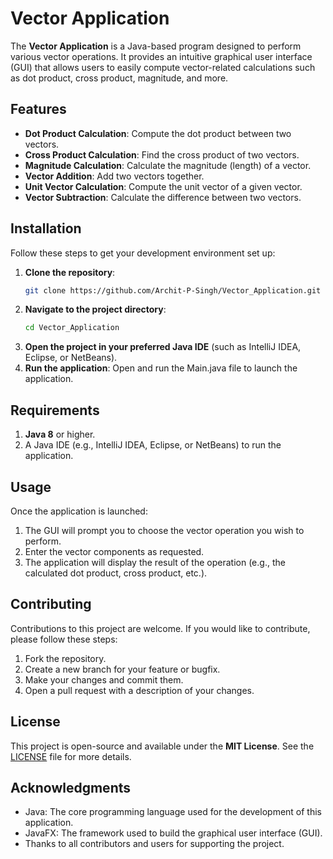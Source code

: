 # Vector Application

The **Vector Application** is a Java-based program designed to perform various vector operations. It provides an intuitive graphical user interface (GUI) that allows users to easily compute vector-related calculations such as dot product, cross product, magnitude, and more.

## Features

- **Dot Product Calculation**: Compute the dot product between two vectors.
- **Cross Product Calculation**: Find the cross product of two vectors.
- **Magnitude Calculation**: Calculate the magnitude (length) of a vector.
- **Vector Addition**: Add two vectors together.
- **Unit Vector Calculation**: Compute the unit vector of a given vector.
- **Vector Subtraction**: Calculate the difference between two vectors.

## Installation

Follow these steps to get your development environment set up:

1. **Clone the repository**:
   ```bash
   git clone https://github.com/Archit-P-Singh/Vector_Application.git
2. **Navigate to the project directory**:
   ```bash
   cd Vector_Application
3. **Open the project in your preferred Java IDE** (such as IntelliJ IDEA, Eclipse, or NetBeans).
4. **Run the application**: Open and run the Main.java file to launch the application.

## Requirements
1. **Java 8** or higher.
2. A Java IDE (e.g., IntelliJ IDEA, Eclipse, or NetBeans) to run the application.

## Usage
Once the application is launched:

1. The GUI will prompt you to choose the vector operation you wish to perform.
2. Enter the vector components as requested.
3. The application will display the result of the operation (e.g., the calculated dot product, cross product, etc.).

## Contributing
Contributions to this project are welcome. If you would like to contribute, please follow these steps:

1. Fork the repository.
2. Create a new branch for your feature or bugfix.
3. Make your changes and commit them.
4. Open a pull request with a description of your changes.

## License
This project is open-source and available under the **MIT License**. See the [LICENSE](github.com/Archit-P-Singh/Vector_Application/main/LICENSE) file for more details.

## Acknowledgments
- Java: The core programming language used for the development of this application.
- JavaFX: The framework used to build the graphical user interface (GUI).
- Thanks to all contributors and users for supporting the project.
